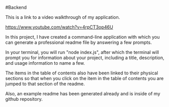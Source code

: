 #Backend

This is a link to a video walkthrough of my application.

https://www.youtube.com/watch?v=4rpCT3op46U

In this project, I have created a command-line application with which you can generate a professional readme file by answering a few prompts.  

In your terminal, you will run "node index.js", after which the terminal will prompt you for information about your project, including a title, description, and usage information to name a few.

The items in the table of contents also have been linked to their physical sections so that when you click on the item in the table of contents you are jumped to that section of the readme. 

Also, an example readme has been generated already and is inside of my github repository.
